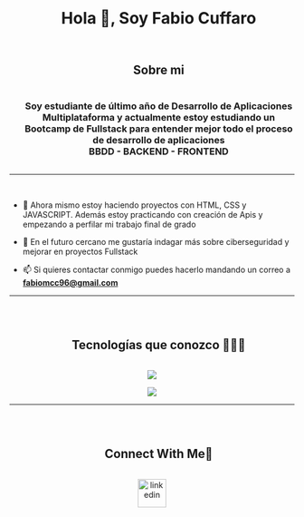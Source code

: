 
<!--h1 Presentación-->
<div id="user-content-toc">
  <ul align="center">
    <summary>
      <h1 style="display: inline-block">Hola 👋, Soy Fabio Cuffaro</h1>
    </summary>
  </ul>
</div>


<!--h2 Sobremi-->
<div id="user-content-toc">
  <ul align="center">
    <summary>
      <h2 style="display: inline-block">Sobre mi</h2>
      <h3 style="display: inline-block">Soy estudiante de último año de Desarrollo de Aplicaciones Multiplataforma y actualmente estoy estudiando un Bootcamp de Fullstack para entender mejor todo 
      el proceso de desarrollo de aplicaciones <br> BBDD - BACKEND - FRONTEND</h3>
    </summary>
  </ul>
</div>

---

<br>


<!--Intro-->
- 🔭 Ahora mismo estoy haciendo proyectos con HTML, CSS y JAVASCRIPT. Además estoy practicando con creación de Apis y empezando a perfilar mi trabajo final de grado

- 🌱 En el futuro cercano me gustaría indagar más sobre ciberseguridad y mejorar en proyectos Fullstack

- 📫 Si quieres contactar conmigo puedes hacerlo mandando un correo a **fabiomcc96@gmail.com**
---

<br>

<div id="user-content-toc">
  <ul align="center">
    <summary>
      <h2 style="display: inline-block">Tecnologías que conozco 👨🏻‍💻</h2>
    </summary>
  </ul>
</div>

<!-- iconos de skillicons con enlace-->
<p align="center">
  <a href="https://skillicons.dev">
    <img src="https://skillicons.dev/icons?i=html,css,js,git,mysql,postgres,github,java,postman&perline=14" />
  </a>
</p>
<p align="center">
  <a href="https://skillicons.dev">
    <img src="https://skillicons.dev/icons?i=linux,idea,vscode,ps,ai&perline=14" />
  </a>
</p>

---

<br>

<!-- Connect with me -->
<!--h2 without bottom border-->
<div id="user-content-toc">
  <ul align="center">
    <summary><h2 style="display: inline-block">Connect With Me🤝</h2></summary>
  </ul>
</div>

<!--icons and links-->
<p align="center">
<a href="www.linkedin.com/in/fabiomcc/" target="blank"><img align="center" src="https://user-images.githubusercontent.com/88904952/234979284-68c11d7f-1acc-4f0c-ac78-044e1037d7b0.png" alt="linkedin" height="50" width="50" /></a>  
</p>
